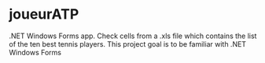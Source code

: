 # joueurATP

.NET Windows Forms app.
Check cells from a .xls file which contains the list of the ten best tennis players.
This project goal is to be familiar with .NET Windows Forms
